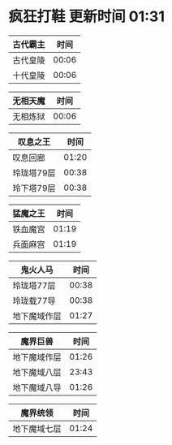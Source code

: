 # 疯狂打鞋 更新时间 01:31

| 古代霸主   | 时间    |
|--------|-------|
| 古代皇陵 | 00:06 |
| 十代皇陵 | 00:06 |

| 无相天魔   | 时间    |
|--------|-------|
| 无相炼狱 | 00:06 |

| 叹息之王   | 时间    |
|--------|-------|
| 叹息回廊 | 01:20 |
| 玲珑塔79层 | 00:38 |
| 玲下塔79层 | 00:38 |

| 猛魔之王   | 时间    |
|--------|-------|
| 铁血魔宫 | 01:19 |
| 兵面麻宫 | 01:19 |

| 鬼火人马   | 时间    |
|--------|-------|
| 玲珑塔77层 | 00:38 |
| 玲珑载77导 | 00:38 |
| 地下魔域作层 | 01:27 |

| 魔界巨兽   | 时间    |
|--------|-------|
| 地下魔域作层 | 01:26 |
| 地下魔域八层 | 23:43 |
| 地下魔域八导 | 01:26 |

| 魔界统领   | 时间    |
|--------|-------|
| 地下魔域七层 | 01:24 |